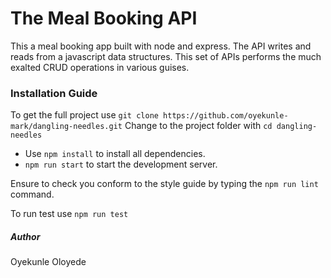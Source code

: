 # The Meal Booking API
This a meal booking app built with node and express.
The API writes and reads from a javascript data structures.
This set of APIs performs the much exalted CRUD operations in various guises.

### Installation Guide
To get the full project use ```git clone https://github.com/oyekunle-mark/dangling-needles.git```
Change to the project folder with ```cd dangling-needles```
* Use ```npm install``` to install all dependencies.
* ```npm run start``` to start the development server.

Ensure to check you conform to the style guide by typing the ```npm run lint``` command.

To run test use ```npm run test```

##### Author
Oyekunle Oloyede
